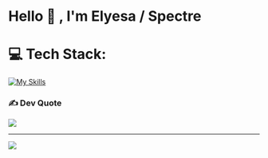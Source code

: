 <h1>Hello 👋 , I'm Elyesa / Spectre </h1>

# 💻 Tech Stack:
[![My Skills](https://skillicons.dev/icons?i=typescript,react,next,scss,tailwind,nodejs,express)](https://skillicons.dev)

### ✍️ Dev Quote
![](https://quotes-github-readme.vercel.app/api?type=horizontal&theme=radical)

---
[![](https://visitcount.itsvg.in/api?id=Spectrenard&icon=0&color=1)](https://visitcount.itsvg.in)

<!-- Proudly created with GPRM  ( https://gprm.itvg.in ) -->
